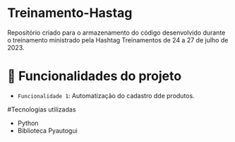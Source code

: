 # Treinamento-Hastag
Repositório criado para o armazenamento do código desenvolvido  durante o treinamento ministrado pela Hashtag Treinamentos de 24 a 27 de julho de 2023.

# :hammer: Funcionalidades do projeto

- `Funcionalidade 1`: Automatização do cadastro dde produtos.

#Tecnologias utilizadas
- Python
- Biblioteca Pyautogui
